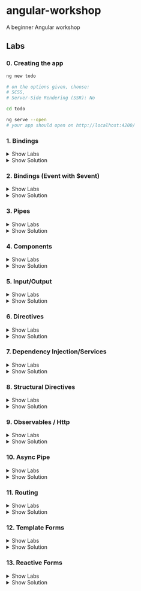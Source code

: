 # angular-workshop
A beginner Angular workshop 

## Labs
### 0. Creating the app
```sh
ng new todo

# on the options given, choose: 
# SCSS, 
# Server-Side Rendering (SSR): No

cd todo

ng serve --open 
# your app should open on http://localhost:4200/
```

### 1. Bindings

<details><summary>Show Labs</summary>
	
#### Interpolation
In your freshly created project, open the file `src/app/app.component.html`. You can completely remove the existing contents of this file. Now try the following bindings (one after another). 
1. `{{ 'hallo' }}`
2. `{{ 3 }}`
3. `{{ 17 + 4 }}`

Which values do you see in the preview pane? 

#### Interpolation II
Now, open the file `src/app/app.component.ts` and introduce a new field called `value` within the `AppComponent` class:

```ts
export class AppComponent {
  // …
  public value = "Hello";
}
```

Bind the value of this field to the template file, by adding the following interpolation to `src/app/app.component.html`.

```html
<p>{{ value }}</p>
```

Then, `Hello` should show up in the preview pane.

#### Property Binding

1. Declare a new field called `color` on your component instance and initialize it with a CSS color value (e.g., `hotpink`))
2. Create a new `div` element in the AppComponent’s HTML template and add some text(Hint: `<div>My pink container</div>`
3. Bind the value of the field to the background color of the `div` element (Hint—add the following attribute assignment to the `div` node: `[style.backgroundColor]="color"`)

The square brackets are not a typo! They might look odd, but it will work.

#### Event Binding

1. Implement a new method `onClick` on the component instance that opens an alert box (Hint: `public onClick() { alert('Hello!'); }`)
2. Create a new `button` element in the AppComponent’s HTML template (Hint: `<button>Click me.</button>`)
3. Bind the click event of the button to the `onClick` method (Hint—add the following attribute assignment to the `button` node: `(click)="onClick()"`)
4. Implement a new method `onMouseMove` on the component instance that logs to the console (Hint: `console.log('Hello!')`)
5. Bind the `mousemove` event of the button to `onMouseMove`. 

Again, the brackets are not a typo. It will work just fine.

</details>

<details><summary>Show Solution</summary>



#### app.component.ts

```js
import { Component } from '@angular/core';

@Component({
  selector: 'app-root',
  standalone: true,
  templateUrl: './app.component.html',
  styleUrl: './app.component.scss',
})
export class AppComponent {
  title = 'todo';
  public value = 'Hello';
  color = 'hotpink';

  public onClick() {
    alert('Hello!');
  }

  public onMouseMove() {
    console.log('Hello!');
  }
}
```
#### app.component.html
```html
{{ "hallo" }}
{{ 3 }}
{{ 17 + 4 }}

<p>{{ value }}</p>

<div [style.backgroundColor]="color">My pink container</div>

<button (mousemove)="onMouseMove()" (click)="onClick()">Click me.</button>
```

</details>

### 2. Bindings (Event with $event)

<details><summary>Show Labs</summary>
	
#### Event Binding (Advanced)
Adjust the implementations of `onClick()` and `onMouseMove()` to print the coordinates of the mouse (instead of printing `Hello!`)

Hints:
- `(click)="onClick($event)"`
- `public onClick(event: MouseEvent): void {}`

MouseEvent documentation: https://developer.mozilla.org/de/docs/Web/API/MouseEvent

</details>

<details><summary>Show Solution</summary>

```js
export class AppComponent  {
  public value = "Hello";
  public color = "hotpink";

  public onClick(event: MouseEvent): void {
    alert(event.clientX);
  }

  public onMouseMove(event: MouseEvent): void {
    console.log(event.clientX);
  }
}
```

```html
<button (click)="onClick($event)" (mousemove)="onMouseMove($event)">Click me.</button>
```

</details>

### 3. Pipes

<details><summary>Show Labs</summary>
	
#### Interpolation

In `app.component.ts`, add `CommonModule` to the `imports` array (line 7). Now the default pipes are available.

Adjust your value binding from lab #1 to be printed as lowercase (Hint: `{{ value | lowercase }}`).

Then, adjust it to be printed as UPPERCASE.

#### Built-in pipes

Add a new numeric field to your AppComponent (e.g., `public number = 3.14159;`). Bind this field to the template using the pipes:
- `percent`
- `currency`
- `number` (showing five decimal places)

Please use three interpolations (`{{ number | … }} {{ number | … }} {{ number | … }}`).

#### Create a new pipe
Generate a pipe with the name yell:

`ng generate pipe yell`

Open the generated file `yell.pipe.ts`.

Implement the yell pipe as follows:
- The yell pipe should suffix the bound value with three exclamation marks (e.g., `value + '!!!'` or `` `${value}!!!` ``).
- The developer can optionally pass an argument to override the suffix (`args` parameter).

| Interpolation                 | Value    |
| ----------------------------- | -------- |
| `{{ value \| yell }}`         | Hello!!! |
| `{{ value \| yell:'???' }}`   | Hello??? |

</details>

<details><summary>Show Solution</summary>

```js
// app.component.ts
import { CommonModule } from '@angular/common';
import { Component } from '@angular/core';
import { YellPipe } from './yell.pipe';

@Component({
  selector: 'app-root',
  standalone: true,
  templateUrl: './app.component.html',
  styleUrl: './app.component.scss',
  imports: [CommonModule, YellPipe],
})
export class AppComponent {
  public value = 'Hello';
  public color = 'hotpink';
  public number = 3.14159;
  public onClick(event: MouseEvent) {
    console.log(event.clientX);
  }

  public onMouseMove(event: MouseEvent) {
    console.log(event.clientX);
  }
}
```

```js
// yell.pipe.ts
import { Pipe, PipeTransform } from '@angular/core';

@Pipe({
  name: 'yell',
  standalone: true,
})
export class YellPipe implements PipeTransform {
  transform(value: string, args?: string) {
    const suffix = args || '!!!';
    return value + suffix;
  }
}

```


```html
<!-- app.component.ts -->
<p>{{ value | uppercase}}</p>

<p>{{ number | percent}}</p>
<p>{{ number | currency}}</p>
<p>{{ number | number}}</p>

<p>{{ value | yell}}</p>
<p>{{ value | yell: '???'}}</p>
```

</details>

### 4. Components

<details><summary>Show Labs</summary>
	
#### Create a new component

Create your first component. The new component should be named `todo`. 

`ng generate component todo`

Which files have been created? What’s the selector of the new component (`selector` property of `todo.component.ts`)?

#### Use the new component in your AppComponent’s template

Open the AppComponent’s template (i.e., HTML file) and use the new component there by adding an HTML element with the new component’s selector name (e.g., if the selector is `my-selector`, add `<my-selector />` to the template).

You then need to import the todo component into the app component. You can do this automatically:
![image](https://github.com/thinktecture/angular-workshop/assets/13692904/9b843c0d-d21f-40fd-918c-484e8eb32be8)


If you like, you can duplicate this HTML element to see the idea of componentization in action.

</details>

<details><summary>Show Solution</summary>



```js
// todo.component.ts
import { Component } from '@angular/core';

@Component({
  selector: 'app-todo',
  standalone: true,
  imports: [],
  templateUrl: './todo.component.html',
  styleUrl: './todo.component.scss',
})
export class TodoComponent {
  
}
```

```html
<!-- app.component.html -->
<app-todo />
```

```js
// app.component.ts
...
import { TodoComponent } from './todo/todo.component';

@Component({
  selector: 'app-root',
  standalone: true,
  templateUrl: './app.component.html',
  styleUrl: './app.component.scss',
  imports: [CommonModule, YellPipe, TodoComponent],
})
export class AppComponent {
...
}

```

</details>


### 5. Input/Output

<details><summary>Show Labs</summary>
	
#### Input

1. Extend your `TodoComponent` with an `@Input()` field called `todo`.
2. Add a new `myTodo` field to the AppComponent and assign a todo object to it: `{ name: "Wash clothes", done: false, id: 3 }`
3. Pass the `myTodo` object to the `todo` component from the AppComponent’s template by using an input binding.
4. In the `TodoComponent`’s template, bind the value of the `todo` field to the UI using the interpolation and the `JSON` pipe.

#### Output

1. Extend your `TodoComponent` with an `@Output()` field called `done`.
2. Add a `button` to your `TodoComponent` and an event binding for the `click` event of this button. 
When the button is clicked, set the todo `done` property to `true` and emit the `done` event. Pass the current todo object as the event argument.
3. In the `AppComponent`’s template, bind to the `done` event using an event binding and log the finalized item to the console.

</details>

<details><summary>Show Solution</summary>

```js
// todo.component.ts

import { JsonPipe } from '@angular/common';
import { Component, EventEmitter, Input, Output } from '@angular/core';

@Component({
  selector: 'app-todo',
  standalone: true,
  imports: [JsonPipe],
  templateUrl: './todo.component.html',
  styleUrl: './todo.component.scss',
})
export class TodoComponent {
  @Input() todo: any;
  @Output() done = new EventEmitter();

  markAsDone() {
    this.todo.done = true;
    this.done.emit(this.todo);
  }
}

```

```html
<!-- todo.component.html -->

<p>Todo: {{todo | json }}</p>

<button (click)="markAsDone()">Mark as done</button>
```


```html
<!-- app.component.html -->

<app-todo [todo]="myTodo" (done)="onDoneClicked($event)"/>
```



```js
// app.component.ts

import { CommonModule } from '@angular/common';
import { Component } from '@angular/core';
import { TodoComponent } from './todo/todo.component';

@Component({
  selector: 'app-root',
  standalone: true,
  templateUrl: './app.component.html',
  styleUrl: './app.component.scss',
  imports: [CommonModule, TodoComponent],
})
export class AppComponent {
  public myTodo = { name: 'Wash clothes', done: false, id: 3 };

  onDoneClicked($event: any) {
    console.log($event);
  }
}
```

</details>

### 6. Directives

<details><summary>Show Labs</summary>
	
#### Create a color directive

Create a directive:

```sh
ng generate directive color
```

The directive takes `color` as an `@Input()` binding. The directive should set the color of the host element (using a `@HostBinding()`).

#### Create a click directive

Create another directive (named `click`) that adds a click handler to the elements where it’s placed on. Whenever the item is clicked, log a message to the console.

Don't forget to import `ColorDirective` and `ClickDirective` to the component that uses them.

</details>

<details><summary>Show Solution</summary>


```js
// todo.component.ts
import { Input, Output, EventEmitter, OnInit } from '@angular/core';

@Component({
  selector: 'app-todo',
  templateUrl: './todo.component.html',
  styleUrls: ['./todo.component.css'],
  imports: [JsonPipe, ColorDirective, ClickDirective],
  standalone: true
})
export class TodoComponent implements OnInit {

  @Input() todo: any;

  @Output() done = new EventEmitter<any>();

  colorToBind = "blue";

  markAsDone(){
    this.todo.done = true;
    this.done.emit(this.todo);
  }
}
```


```html
<!-- todo.component.html -->
<p appClick appColor color="green">Todo: {{todo | json }}</p>

<button (click)="markAsDone()">Mark as done</button>
<p appColor [color]="colorToBind">Color binding test</p>

```

```js
// color.directive.ts
import { Directive, Input, HostBinding } from '@angular/core';

@Directive({
  selector: '[appColor]',
  standalone: true,
})
export class ColorDirective {
  @HostBinding('style.color')
  @Input()
  color: string = '';
}

```


```js
// click.directive.ts
import { Directive, Input, HostListener } from '@angular/core';

@Directive({
    selector: '[appClick]',
    standalone: true
})
export class ClickDirective {
    @HostListener('click', ['$event'])
    handleClick($event): void {
        console.log('a message');
    }

    constructor() {}
}
```

</details>

### 7. Dependency Injection/Services

<details><summary>Show Labs</summary>
	
#### Injecting ElementRef

In your AppComponent…
1. `import {ElementRef} from '@angular/core';`
2. Request an instance of `ElementRef` via constructor injection
3. Log the instance to the console
4. Inspect it
5. Is the instance provided by the root injector, a module or a component?

#### Create a new model interface

```
ng generate interface todo
```

Create a new model class called `todo` and add the properties:
- `name` (string)
- `done` (boolean)
- `id` (number, optional)

#### Create a new service

```
ng generate service todo
```

In your TodoService, add the following methods:

```ts
  create(todo: Todo) {}
  get(todoId: number) {}
  getAll(): Todo[] {}
  update(todo: Todo): void {}
  delete(todoId: number): void {}
```

Add the following field: 
```ts
  public todos: Todo[] = [
    { done: false, name: 'Learn Angular', id: 1 },
    { name: 'Wash my clothes', done: false, id: 2 },
    { name: 'Tidy up the room', done: true, id: 3 },
    { name: 'Mine bitcoin', done: false, id: 4 },
  ];
```

Add a very basic, synchronous implementation for getAll returning the todos. Inject your TodoService into the AppComponent (don’t forget to update the imports on top). Log the list of todos to the console in the AppComponent.

</details>

<details><summary>Show Solution</summary>


```js
// app.component.ts
import { CommonModule } from '@angular/common';
import { Component, ElementRef } from '@angular/core';
import { TodoComponent } from './todo/todo.component';
import { TodoService } from './todo.service';

@Component({
  selector: 'app-root',
  standalone: true,
  templateUrl: './app.component.html',
  styleUrl: './app.component.scss',
  imports: [CommonModule, TodoComponent],
  providers: [TodoService]
})
export class AppComponent {
  public myTodo = { name: 'Wash clothes', done: false, id: 3 };
  constructor(
    private readonly elRef: ElementRef,
    private readonly todoService: TodoService
  ) {
    console.log('element ref', elRef);
    console.log('service todos', todoService.getAll());
  }


  onDoneClicked($event: any) {
    console.log($event);
  }
}

```

```js
// todo.ts
export interface Todo {
  name: string;
  done: boolean;
  id?:number;
}
```


```js
// todo.service.ts
@Injectable()
export class TodoService {

  public todos: Todo[] = [
    { done: false, name: 'Learn Angular', id: 1 },
    { name: 'Wash my clothes', done: false, id: 2 },
    { name: 'Tidy up the room', done: true, id: 3 },
    { name: 'Mine bitcoin', done: false, id: 4 },
  ];

  constructor() { }

  create(todo: Todo) { }

  get(todoId: number)  { }

  getAll(): Todo[]  {
    return this.todos;
  }

  update(todo: Todo): void  { }

  delete(todoId: number): void  { }

}
```

</details>

### 8. Structural Directives

<details><summary>Show Labs</summary>
	
#### *ngIf

In your AppComponent’s template, add the following snippet:

```html
<button (click)="toggle()">Toggle</button>
<div *ngIf="show">
  I’m visible!
</div>
```

On the component class, introduce a new boolean `show` field and toggle it via a new `toggle()` method (Hint: `this.show = !this.show;`). Your toggle button should work now.

#### *ngFor

In the AppComponent, introduce a new field `todos` and assign the return value of todoService.getAll() to it.
Bind this field to the view using the `*ngFor` structural directive and an unordered list (`ul`) with one list item (`li`) for each todo. You can display t he todo name via interpolation.

```html
<!-- app.component.html -->
<ul>
  <li *ngFor="let todo of todos">{{todo.name}}{{todo.done}}</li>
</ul>
```
Now you should be able to your todo list in the browser.

Next, iterate over your TodoComponent (app-todo) instead and pass the todo via the todo property binding. Adjust the template of TodoComponent to include:
- a checkbox (input) to show the “done” state
- you can bind the markAsDone() method to the (change) Event in the checkbox 
- a label to show the “name” text

```html
<!-- todo.component.html -->
<label>
	<input type="checkbox" [checked]="todo.done" (change)="markAsDone($event)">
	{{ todo.name }}
</label>
```

</details>

<details><summary>Show Solution</summary>

```js
// app.component.ts
@Component({
  selector: 'my-app',
  templateUrl: './app.component.html',
  styleUrls: [ './app.component.css' ]
  imports:[TodoComponent, CommonModule]
})
export class AppComponent  {

  show = true;
  todos = [];

  constructor(private readonly elementRef: ElementRef,
  private readonly todoService: TodoService){
    console.log("elementRef from constructor", elementRef);

    this.todos = todoService.getAll();
  }

  logElementRef(){
    console.log("elementRef from console as property", this.elementRef);
  }

  toggle() {
    this.show = !this.show;
  }

  catchDoneEvent(todo: any) {
    console.log(todo)
  }

}
```



```html
<!-- app.component.html -->
<button (click)="toggle()">Toggle</button>	
<div *ngIf="show">	
	I am visible!	
</div>	
 <ul>	
  <li *ngFor="let todo of todos">{{todo.name}}</li>	
</ul>	
 <app-todo *ngFor="let todo of todos" [todo]="todo" (done)="catchDoneEvent($event)" />
```
```js

export class AppComponent {
  public myTodo = { name: 'Wash clothes', done: false, id: 3 };

  public show: boolean = false;
  todos: Todo[] = [];

  constructor(
    private readonly elRef: ElementRef,
    private readonly todoService: TodoService
  ) {
    console.log('element ref', elRef);
    console.log('service todos', todoService.getAll());
    this.todos = todoService.getAll();
  }

  onDoneClicked($event: any) {
    console.log($event);
  }

  toggle() {
    this.show = !this.show;
  }

  catchDoneEvent(todo: Todo) {
    console.log(todo);
  }
}
```

```js
// todo.service.ts
@Injectable({ providedIn: 'root' })
export class TodoService {
  constructor() {}
  public todos: Todo[] = [
    { done: false, name: 'Learn Angular', id: 1 },
    { name: 'Wash my clothes', done: false, id: 2 },
    { name: 'Tidy up the room', done: true, id: 3 },
    { name: 'Mine bitcoin', done: false, id: 4 },
  ];

  create(todo: Todo) {}

  get(todoId: number) {}

  getAll(): Todo[] {
    return this.todos;
  }

  update(todo: Todo): void {}

  delete(todoId: number): void {}
}

```

```js
// todo.component.ts
import { Component, EventEmitter, Input, Output } from '@angular/core';
import { Todo } from '../todo';

@Component({
  selector: 'app-todo',
  standalone: true,
  imports: [],
  templateUrl: './todo.component.html',
  styleUrl: './todo.component.scss',
})
export class TodoComponent {
  @Input() todo: any;

  @Output() done = new EventEmitter<Todo>();

  colorToBind = 'blue';

  markAsDone() {
    this.todo.done = !this.todo.done;
    this.done.emit(this.todo);
  }
}

```


```html
<!-- todo.component.html -->
<label>
  <input type="checkbox" [checked]="todo.done" (change)="markAsDone()">{{ todo.name }}
</label>
```

</details>

### 9. Observables / Http

<details><summary>Show Labs</summary>
	
#### Adjust service

Adjust your `TodoService` to now return Observables and upgrade the synchronous value in `getAll()` to an Observable (via `of()`).
```
create(todo: Todo): Observable<Todo>
get(todoId: number): Observable<Todo>
getAll(): Observable<Todo[]>
update(todo: Todo): Observable<void>
delete(todoId: number): Observable<void>`
```
#### Use HttpClient

In your `ApplicationConfig`, provide the HttpClientModule using the `provideHttpClient()` in the providers list.

Add a constructor to TodoService and request an instance of `HttpClient` and use HTTP requests instead of returning synchronous data using the following URLs. Remember you need to subscribe to the methods in the service to trigger the rest call.

| Method | Action     | URL                                        |
| ------ | ---------- | ------------------------------------------ |
| GET    | get all    | https://tt-todos.azurewebsites.net/todos   |
| GET    | get single | https://tt-todos.azurewebsites.net/todos/1 |
| POST   | create     | https://tt-todos.azurewebsites.net/todos   |
| PUT    | update     | https://tt-todos.azurewebsites.net/todos/1 |
| DELETE | delete     | https://tt-todos.azurewebsites.net/todos/1 |

</details>

<details><summary>Show Solution</summary>


```js
// app.module.ts
import { ApplicationConfig } from '@angular/core';
import { provideRouter } from '@angular/router';

import { routes } from './app.routes';
import { provideHttpClient } from '@angular/common/http';

export const appConfig: ApplicationConfig = {
  providers: [provideRouter(routes), provideHttpClient()],
};

```


```js
@Injectable()
// todo.service.ts
export class TodoService {

  private actionUrl = "https://tt-todos.azurewebsites.net/todos"

  constructor(private readonly httpClient: HttpClient) { }

  create(todo: Todo) {
    return this.httpClient.post<Todo>(this.actionUrl, todo);
  }

  get(todoId: number)  {
    return this.httpClient.get<Todo>(`${this.actionUrl}/${todoId}`);
  }

  getAll(): Observable<Todo[]>  {
    return this.httpClient.get<Todo[]>(this.actionUrl);
  }

  update(todo: Todo)  {
    return this.httpClient.put(`${this.actionUrl}/${todo.id}`, todo);
  }

  delete(todoId: number)  {
    return this.httpClient.delete(`${this.actionUrl}/${todoId}`);
  }
}
```


```js
// app.component.ts
import { ElementRef } from '@angular/core';

@Component({
  selector: 'my-app',
  templateUrl: './app.component.html',
  styleUrls: [ './app.component.css' ]
})
export class AppComponent  {

  private show = true;
  todos = [];

  constructor(private readonly elementRef: ElementRef,
  private readonly todoService: TodoService){
    console.log("elementRef from constructor", elementRef);

    todoService.getAll().subscribe(todos => this.todos = todos);
  }

  catchDoneEvent(todo: any) {
    console.log(todo)
  }

  logElementRef(){
    console.log("elementRef from console as property", this.elementRef);
  }

  toggle() {
    this.show = !this.show;
  }
}
```

</details>

### 10. Async Pipe

<details><summary>Show Labs</summary>
	
#### Use Async Pipe

Use the `async` pipe instead of manually subscribing. Use the `ngOnInit()` lifecycle to update the `todos$` field.

**Instead of:**
```ts
public todos: Todo[];
```

**Use:**
```ts
public todos$: Observable<Todo[]>;
```

**Instead of:**
```ts
todoService.getAll().subscribe(todos => this.todos = todos);
```

**Use:**
```ts
this.todos$ = todoService.getAll();
```

**Instead of:**
```ts
<app-todo *ngFor="let todo of todos" [todo]="todo" />
```

**Use:**
```ts
<app-todo *ngFor="let todo of todos$ | async" [todo]="todo" />
```
</details>

<details><summary>Show Solution</summary>

```js
// app.component.ts
import { CommonModule } from '@angular/common';
import { Component, ElementRef } from '@angular/core';
import { TodoComponent } from './todo/todo.component';
import { TodoService } from './todo.service';
import { Todo } from './todo';
import { Observable } from 'rxjs';

@Component({
  selector: 'app-root',
  standalone: true,
  templateUrl: './app.component.html',
  styleUrl: './app.component.scss',
  imports: [CommonModule, TodoComponent],
  providers: [TodoService],
})
export class AppComponent {
  public show = false;
  protected readonly todos$ = this.todoService.getAll();

  constructor(
    private readonly elRef: ElementRef,
    private readonly todoService: TodoService
  ) {
    console.log('element ref', elRef);
  }

  onDoneClicked($event: any) {
    console.log($event);
  }

  toggle() {
    this.show = !this.show;
  }

  catchDoneEvent(todo: Todo) {
    console.log(todo);
  }
}
```


```html
<!-- app.component.html -->
<button (click)="toggle()">Toggle</button>
<div *ngIf="show">I'm visible!</div>

<ul>
  <li *ngFor="let todo of todos$ | async as todos">
    {{ todo.name }}, {{ todo.done }}
  </li>
</ul>

<div *ngIf="todos$ | async as todos">You have {{ todos.length }} todos!</div>
<app-todo
  *ngFor="let todo of todos$ | async"
  [todo]="todo"
  (done)="catchDoneEvent($event)"
/>
```

</details>

### 11. Routing

<details><summary>Show Labs</summary>
	
#### Generate components	
Add the following components:	
- TodoListComponent	
- TodoEditComponent	
- TodoCreateComponent	
- NotFoundComponent	

#### Define routes	
Define/assign the following routes:	
- todos	
- todos/:id	
- todos/new	
- **	

Redirect the default (empty) route to the todo list.	

#### Router outlet	
Add a `<router-outlet>` to your AppComponent:	
```html
<router-outlet></router-outlet>
```
Then try out different routes by typing them into the address bar.	
- Which parts of the page change?	
- Which parts stay the same?	

#### Router links	
In your AppComponent, define two links:	
- Home (/todos)	
- Create (/todos/new)

In TodoListComponent, request all todos and update the template:	
```html	
<ul>	
  <li *ngFor="let todo of todos$ | async"><a [routerLink]="todo.id">{{ todo.name }}</a></li>	
</ul>	
```	
#### Active router links	
In AppComponent, add routerLinkActive:	
```html	
<a routerLink="/todos" routerLinkActive="my-active">Home</a>	
```	

Add a CSS style for a.my-active	
#### Activated route	
 In TodoEditComponent, listen for changes of the ActivatedRoute and retrieve the record with the given ID from the TodoService and bind it to the view as follows:	
 ```	
{{ todo$ | async | json }}	
```	

</details>

<details><summary>Show Solution</summary>

app.module.ts

```js
import { RouterModule, Routes } from '@angular/router';

const appRoutes: Routes = [
    { path: '', redirectTo: 'todos', pathMatch: 'full' },
    { path: 'todos', component: TodoListComponent },
    { path: 'todos/new', component: TodoCreateComponent },
    { path: 'todos/:id', component: TodoEditComponent },
    { path: '**', component: NotFoundComponent },
];

@NgModule({
    imports: [
        BrowserModule,
        FormsModule,
        HttpClientModule,
        RouterModule.forRoot(appRoutes, { useHash: false }),
    ],
    declarations: [
        AppComponent,
        HelloComponent,
        YellPipe,
        TodoComponent,
        TodoEditComponent,
        TodoListComponent,
        TodoCreateComponent,
        NotFoundComponent,
        ColorDirective,
        ClickDirective,
    ],
    providers: [TodoService],
    bootstrap: [AppComponent],
})
export class AppModule {}
```

app.component.ts

```js
@Component({
    selector: 'my-app',
    templateUrl: './app.component.html',
    styleUrls: ['./app.component.css'],
    standalone: true
})
export class AppComponent {}
```

app.component.html

```html
<a routerLink="/todos" routerLinkActive="my-active">Home</a> |
<a routerLink="/todos/new" routerLinkActive="my-active">Create</a>
<hr>
<br/>
<router-outlet></router-outlet>
```

todo.component.ts

```js
@Component({
  selector: 'app-todo',
  templateUrl: './todo.component.html',
  styleUrls: ['./todo.component.css']
  standalone: true
})
export class TodoComponent implements OnInit {

  @Input() todo: any;

  @Output() done = new EventEmitter<any>();

  constructor() { }

  ngOnInit() {
  }

  markAsDone() {
    todo.done = !todo.done;
    this.done.emit(todo);
  }
}
```

todo.component.html

```html
<label >
  <input type="checkbox" [checked]="todo.done" (change)=markAsDone()">
  <a [routerLink]="todo.id">{{ todo.name }}</a>
</label>
```

todo-edit.component.ts

```js
@Component({
  selector: 'app-todo-edit',
  templateUrl: './todo-edit.component.html',
  styleUrls: ['./todo-edit.component.css']
})
export class TodoEditComponent implements OnInit {

  public todo$: Observable<Todo>;

  constructor(private readonly activatedRoute: ActivatedRoute,
              private readonly todoService: TodoService) { }

  ngOnInit() {
    this.todo$ = this.activatedRoute.params.pipe(
      pluck('id'),
      switchMap(id => this.todoService.get(+id))
    );
  }
}
```

todo-edit.component.html

```html
<p>
{{ todo$ | async | json }}
</p>
```

</details>

### 12. Template Forms

<details><summary>Show Labs</summary>
	
#### Add a form	
 In TodoEditComponent, update the template to contain the following form. It should have to fields: A text field for editing the name and a checkbox for setting the done state. Implement onSubmit and send the updated todo to the server.	

```html	
<form *ngIf="todo$ | async as todo" (ngSubmit)="onSubmit(todo)">	
	<!-- … -->	
	<button>Submit!</button>	
</form>	
```	

#### Validation	
 Now, add a required and minlength (5 characters) validation to the name field. Update the submit button to be disabled when the form is invalid:	
 ```html	
<form *ngIf="todo$ | async as todo" (ngSubmit)="onSubmit(todo)" #form="ngForm">	
	<!-- … -->	
	<button [disabled]="form.invalid">Submit!</button>	
</form>	
```	

</details>

<details><summary>Show Solution</summary>

todo-edit.component.html

```html
<form *ngIf="todo$ | async as todo" (ngSubmit)="onSubmit(todo)" #form="ngForm">
  <input type="checkbox" [(ngModel)]="todo.done" name="done">
  <input type="text" [(ngModel)]="todo.name" name="name" required minlength="5">
  <button [disabled]="form.invalid">Submit!</button>
</form>
```

todo-edit.component.ts

```js
import { ActivatedRoute } from '@angular/router';

@Component({
  selector: 'app-todo-edit',
  templateUrl: './todo-edit.component.html',
  styleUrls: ['./todo-edit.component.css'],
  standalone: true
})
export class TodoEditComponent implements OnInit {

  public todo$: Observable<Todo>;

  constructor(private readonly activatedRoute: ActivatedRoute,
              private readonly todoService: TodoService) { }

  ngOnInit() {
    this.todo$ = this.activatedRoute.params.pipe(
      pluck('id'),
      switchMap(id => this.todoService.get(+id))
    );
  }

  onSubmit(todo: Todo) {
    this.todoService.update(todo).subscribe();
  }
}
```

</details>



### 13. Reactive Forms

<details><summary>Show Labs</summary>

#### Add a form
In the class `TodoCreateComponent`, inject the `NonNullableFormBuilder` and the `TodoService`. Then, create a new form group with a form control for setting the `name` and the `done` state of the newly created todo:

```ts
  private readonly fb = inject(NonNullableFormBuilder);
  private readonly todoService = inject(TodoService);
  protected readonly formGroup = this.fb.group({
    // formControlName: ['default value']
  });
``` 

Then, update the template to contain the following form. It should have to fields: A text field for editing the name and a checkbox for setting the done state. Implement `onSubmit()` and create the new todo item on the server using the TodoService.

```html	
<form [formGroup]="formGroup" (ngSubmit)="onSubmit(todo)">
	<!-- … -->	
	<input type="text" formControlName="name">
	<button>Submit!</button>	
</form>	
```

#### Validation	
 Now, add a required and minlength (5 characters) validation to the name field:

```ts
  name: ['', [Validators.required, Validators.minlength(5)]]
```

Update the submit button to be disabled when the form is invalid:

```html	
<form [formGroup]="formGroup" (ngSubmit)="onSubmit(todo)">	
	<!-- … -->	
	<button [disabled]="formGroup.invalid">Submit!</button>	
</form>	
```

</details>

<details><summary>Show Solution</summary>



```html
<!-- todo-create.component.html -->
<form [formGroup]="formGroup" (ngSubmit)="onSubmit()">
  <input type="checkbox" formControlName="done">
  <input type="text" formControlName="name">
  <button [disabled]="formGroup.invalid">Submit!</button>
</form>
```


```ts
// todo-create.component.ts
import { Component, inject } from '@angular/core';
import { NonNullableFormBuilder, ReactiveFormsModule } from '@angular/forms';
import { TodoService } from '../todo.service';

@Component({
  selector: 'app-todo-create',
  standalone: true,
  imports: [ReactiveFormsModule],
  templateUrl: './todo-create.component.html',
  styleUrls: ['./todo-create.component.css'],
})
export class TodoCreateComponent {
  private readonly fb = inject(NonNullableFormBuilder);
  private readonly todoService = inject(TodoService);
  protected readonly formGroup = this.fb.group({
    done: [false],
    name: ['', [Validators.required, Validators.minLength(5)]],
  });

  onSubmit() {
    this.todoService.create(this.formGroup.getRawValue()).subscribe();
  }
}
```

## Acknowledgements

A prior version of this workshop was held together with [Fabian Gosebrink](https://twitter.com/FabianGosebrink).
